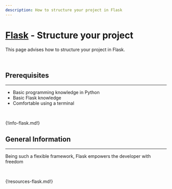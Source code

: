 ```yaml
---
description: How to structure your project in Flask
---
```


# [Flask](https://palletsprojects.com/p/flask/) - Structure your project

This page advises how to structure your project in Flask.

<br />

## Prerequisites
---

- Basic programming knowledge in Python
- Basic Flask knowledge
- Comfortable using a terminal

<br />

{!info-flask.md!}

## General Information
---

Being such a flexible framework, Flask empowers the developer with freedom  

<br />

{!resources-flask.md!}

